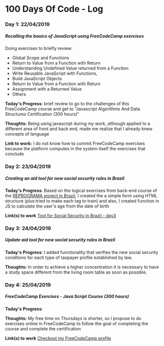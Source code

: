 # 100 Days Of Code - Log

### Day 1: 22/04/2019
##### Recalling the basics of JavaScript using FreeCodeCamp exercises
Doing exercises to briefly review:
- Global Scope and Functions
- Return to Value from a Function with Return
- Understanding Undefined Value returned from a Function
- Write Reusable JavaScript with Functions,
- Build JavaScript Objects
- Return to Value from a Function with Return
- Assignment with a Returned Value
- Others

**Today's Progress**: brief review to go to the challenges of this FreeCodeCamp course and get to "Javascript Algorithms And Data Structures Certification (300 hours)"

**Thoughts:** Being using javascript during my work, although applied to a different area of front and back end, made me realize that I already knew concepts of language

**Link to work:** I do not know how to commit FreeCodeCamp exercises because the platform computes in the system itself the exercises that conclude

### Day 2: 23/04/2019
##### Creating an aid tool for new social security rules in Brazil
**Today's Progress**: Based on the logical exercises from back-end course of the [REPROGRAMA project in Brazil](https://github.com/reprograma/On1-Logica/tree/master/exercicios-aula), I created the a simple form using HTML structure (plus:tried to make each tag to train) and also, I created function in JS to calculate the user's age from the date of birth

**Link(s) to work** [Tool for Social Security in Brazil - day3](https://github.com/LiliGuimaraes/100-days-of-code/blob/master/SocialSecurityToll/day2.html)

### Day 3: 24/04/2019
##### Update aid tool for new social security rules in Brazil
**Today's Progress**: I added functionality that verifies the new social security conditions for each type of taxpayer profile established by law.

**Thoughts:** In order to achieve a higher concentration it is necessary to have a study space different from the living room table as soon as possible.

### Day 4: 25/04/2019
##### FreeCodeCamp Exercises - Java Script Course (300 hours)
**Today's Progress**: 

**Thoughts:** My free time on Thursdays is shorter, so I propose to do exercises online in FreeCodeCamp to follow the goal of completing the course and complete the certification

**Link(s) to work** [Checkout my FreeCodeCamp profile](https://www.freecodecamp.org/lilianguimaraes)

